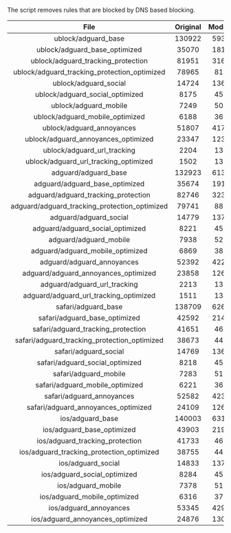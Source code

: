 The script removes rules that are blocked by DNS based blocking.


| File | Original | Modified |
|:----:|:-----:|:-----:|
| ublock/adguard_base | 130922 | 59334 |
| ublock/adguard_base_optimized | 35070 | 18133 |
| ublock/adguard_tracking_protection | 81951 | 31648 |
| ublock/adguard_tracking_protection_optimized | 78965 | 8137 |
| ublock/adguard_social | 14724 | 13655 |
| ublock/adguard_social_optimized | 8175 | 4540 |
| ublock/adguard_mobile | 7249 | 5097 |
| ublock/adguard_mobile_optimized | 6188 | 3639 |
| ublock/adguard_annoyances | 51807 | 41702 |
| ublock/adguard_annoyances_optimized | 23347 | 12334 |
| ublock/adguard_url_tracking | 2204 | 1344 |
| ublock/adguard_url_tracking_optimized | 1502 | 1341 |
| adguard/adguard_base | 132923 | 61391 |
| adguard/adguard_base_optimized | 35674 | 19171 |
| adguard/adguard_tracking_protection | 82746 | 32385 |
| adguard/adguard_tracking_protection_optimized | 79741 | 8858 |
| adguard/adguard_social | 14779 | 13715 |
| adguard/adguard_social_optimized | 8221 | 4586 |
| adguard/adguard_mobile | 7938 | 5278 |
| adguard/adguard_mobile_optimized | 6869 | 3813 |
| adguard/adguard_annoyances | 52392 | 42208 |
| adguard/adguard_annoyances_optimized | 23858 | 12612 |
| adguard/adguard_url_tracking | 2213 | 1352 |
| adguard/adguard_url_tracking_optimized | 1511 | 1349 |
| safari/adguard_base | 138709 | 62618 |
| safari/adguard_base_optimized | 42592 | 21440 |
| safari/adguard_tracking_protection | 41651 | 4614 |
| safari/adguard_tracking_protection_optimized | 38673 | 4465 |
| safari/adguard_social | 14769 | 13699 |
| safari/adguard_social_optimized | 8218 | 4573 |
| safari/adguard_mobile | 7283 | 5136 |
| safari/adguard_mobile_optimized | 6221 | 3672 |
| safari/adguard_annoyances | 52582 | 42315 |
| safari/adguard_annoyances_optimized | 24109 | 12694 |
| ios/adguard_base | 140003 | 63128 |
| ios/adguard_base_optimized | 43903 | 21947 |
| ios/adguard_tracking_protection | 41733 | 4622 |
| ios/adguard_tracking_protection_optimized | 38755 | 4473 |
| ios/adguard_social | 14833 | 13737 |
| ios/adguard_social_optimized | 8284 | 4593 |
| ios/adguard_mobile | 7378 | 5180 |
| ios/adguard_mobile_optimized | 6316 | 3713 |
| ios/adguard_annoyances | 53345 | 42970 |
| ios/adguard_annoyances_optimized | 24876 | 13014 |